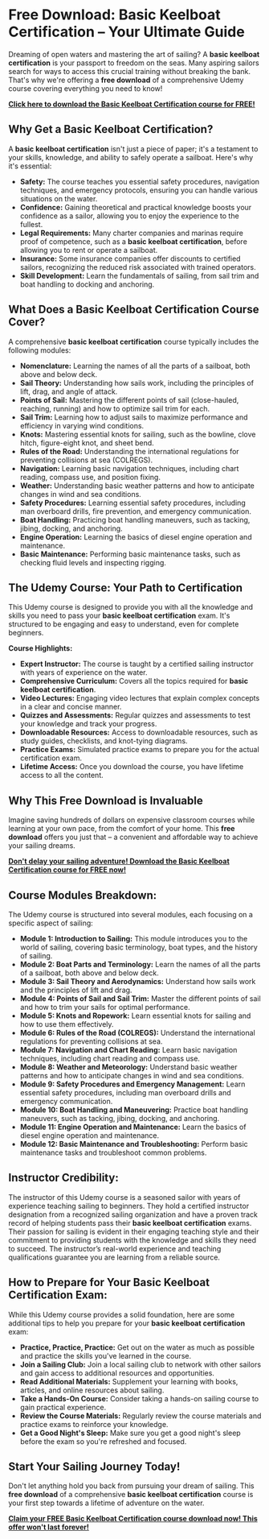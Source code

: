 # Free Download: Basic Keelboat Certification – Your Ultimate Guide

Dreaming of open waters and mastering the art of sailing? A **basic keelboat certification** is your passport to freedom on the seas. Many aspiring sailors search for ways to access this crucial training without breaking the bank. That's why we're offering a **free download** of a comprehensive Udemy course covering everything you need to know!

[**Click here to download the Basic Keelboat Certification course for FREE!**](https://udemywork.com/basic-keelboat-certification)

## Why Get a Basic Keelboat Certification?

A **basic keelboat certification** isn't just a piece of paper; it's a testament to your skills, knowledge, and ability to safely operate a sailboat. Here's why it's essential:

*   **Safety:** The course teaches you essential safety procedures, navigation techniques, and emergency protocols, ensuring you can handle various situations on the water.
*   **Confidence:** Gaining theoretical and practical knowledge boosts your confidence as a sailor, allowing you to enjoy the experience to the fullest.
*   **Legal Requirements:** Many charter companies and marinas require proof of competence, such as a **basic keelboat certification**, before allowing you to rent or operate a sailboat.
*   **Insurance:** Some insurance companies offer discounts to certified sailors, recognizing the reduced risk associated with trained operators.
*   **Skill Development:** Learn the fundamentals of sailing, from sail trim and boat handling to docking and anchoring.

## What Does a Basic Keelboat Certification Course Cover?

A comprehensive **basic keelboat certification** course typically includes the following modules:

*   **Nomenclature:** Learning the names of all the parts of a sailboat, both above and below deck.
*   **Sail Theory:** Understanding how sails work, including the principles of lift, drag, and angle of attack.
*   **Points of Sail:** Mastering the different points of sail (close-hauled, reaching, running) and how to optimize sail trim for each.
*   **Sail Trim:** Learning how to adjust sails to maximize performance and efficiency in varying wind conditions.
*   **Knots:** Mastering essential knots for sailing, such as the bowline, clove hitch, figure-eight knot, and sheet bend.
*   **Rules of the Road:** Understanding the international regulations for preventing collisions at sea (COLREGS).
*   **Navigation:** Learning basic navigation techniques, including chart reading, compass use, and position fixing.
*   **Weather:** Understanding basic weather patterns and how to anticipate changes in wind and sea conditions.
*   **Safety Procedures:** Learning essential safety procedures, including man overboard drills, fire prevention, and emergency communication.
*   **Boat Handling:** Practicing boat handling maneuvers, such as tacking, jibing, docking, and anchoring.
*   **Engine Operation:** Learning the basics of diesel engine operation and maintenance.
*   **Basic Maintenance:** Performing basic maintenance tasks, such as checking fluid levels and inspecting rigging.

## The Udemy Course: Your Path to Certification

This Udemy course is designed to provide you with all the knowledge and skills you need to pass your **basic keelboat certification** exam. It's structured to be engaging and easy to understand, even for complete beginners.

**Course Highlights:**

*   **Expert Instructor:** The course is taught by a certified sailing instructor with years of experience on the water.
*   **Comprehensive Curriculum:** Covers all the topics required for **basic keelboat certification**.
*   **Video Lectures:** Engaging video lectures that explain complex concepts in a clear and concise manner.
*   **Quizzes and Assessments:** Regular quizzes and assessments to test your knowledge and track your progress.
*   **Downloadable Resources:** Access to downloadable resources, such as study guides, checklists, and knot-tying diagrams.
*   **Practice Exams:** Simulated practice exams to prepare you for the actual certification exam.
*   **Lifetime Access:** Once you download the course, you have lifetime access to all the content.

## Why This Free Download is Invaluable

Imagine saving hundreds of dollars on expensive classroom courses while learning at your own pace, from the comfort of your home. This **free download** offers you just that – a convenient and affordable way to achieve your sailing dreams.

[**Don't delay your sailing adventure! Download the Basic Keelboat Certification course for FREE now!**](https://udemywork.com/basic-keelboat-certification)

## Course Modules Breakdown:

The Udemy course is structured into several modules, each focusing on a specific aspect of sailing:

*   **Module 1: Introduction to Sailing:** This module introduces you to the world of sailing, covering basic terminology, boat types, and the history of sailing.
*   **Module 2: Boat Parts and Terminology:** Learn the names of all the parts of a sailboat, both above and below deck.
*   **Module 3: Sail Theory and Aerodynamics:** Understand how sails work and the principles of lift and drag.
*   **Module 4: Points of Sail and Sail Trim:** Master the different points of sail and how to trim your sails for optimal performance.
*   **Module 5: Knots and Ropework:** Learn essential knots for sailing and how to use them effectively.
*   **Module 6: Rules of the Road (COLREGS):** Understand the international regulations for preventing collisions at sea.
*   **Module 7: Navigation and Chart Reading:** Learn basic navigation techniques, including chart reading and compass use.
*   **Module 8: Weather and Meteorology:** Understand basic weather patterns and how to anticipate changes in wind and sea conditions.
*   **Module 9: Safety Procedures and Emergency Management:** Learn essential safety procedures, including man overboard drills and emergency communication.
*   **Module 10: Boat Handling and Maneuvering:** Practice boat handling maneuvers, such as tacking, jibing, docking, and anchoring.
*   **Module 11: Engine Operation and Maintenance:** Learn the basics of diesel engine operation and maintenance.
*   **Module 12: Basic Maintenance and Troubleshooting:** Perform basic maintenance tasks and troubleshoot common problems.

## Instructor Credibility:

The instructor of this Udemy course is a seasoned sailor with years of experience teaching sailing to beginners. They hold a certified instructor designation from a recognized sailing organization and have a proven track record of helping students pass their **basic keelboat certification** exams. Their passion for sailing is evident in their engaging teaching style and their commitment to providing students with the knowledge and skills they need to succeed. The instructor’s real-world experience and teaching qualifications guarantee you are learning from a reliable source.

## How to Prepare for Your Basic Keelboat Certification Exam:

While this Udemy course provides a solid foundation, here are some additional tips to help you prepare for your **basic keelboat certification** exam:

*   **Practice, Practice, Practice:** Get out on the water as much as possible and practice the skills you've learned in the course.
*   **Join a Sailing Club:** Join a local sailing club to network with other sailors and gain access to additional resources and opportunities.
*   **Read Additional Materials:** Supplement your learning with books, articles, and online resources about sailing.
*   **Take a Hands-On Course:** Consider taking a hands-on sailing course to gain practical experience.
*   **Review the Course Materials:** Regularly review the course materials and practice exams to reinforce your knowledge.
*   **Get a Good Night's Sleep:** Make sure you get a good night's sleep before the exam so you're refreshed and focused.

## Start Your Sailing Journey Today!

Don't let anything hold you back from pursuing your dream of sailing. This **free download** of a comprehensive **basic keelboat certification** course is your first step towards a lifetime of adventure on the water.

[**Claim your FREE Basic Keelboat Certification course download now! This offer won't last forever!**](https://udemywork.com/basic-keelboat-certification)
